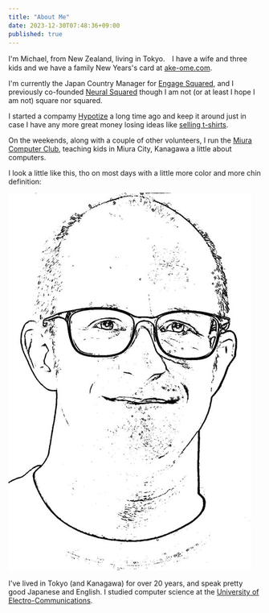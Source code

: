 ```yaml
---
title: "About Me"
date: 2023-12-30T07:48:36+09:00
published: true
---
```


I'm Michael, from New Zealand, living in Tokyo.　I have a wife and three kids and we have a family New Years's card at [ake-ome.com](https://ake-ome.com).

I'm currently the Japan Country Manager for [Engage Squared](https://engagesq.com/), and I previously co-founded [Neural Squared](https://www.neural2.com/) though I am not (or at least I hope I am not) square nor squared.

I started a compamy [Hypotize](https://www.hypotize.com/) a long time ago and keep it around just in case I have any more great money losing ideas like [selling t-shirts](https://www.instagram.com/fishionista.shop/). 

On the weekends, along with a couple of other volunteers, I run the [Miura Computer Club](https://www.miura.io/), teaching kids in Miura City, Kanagawa a little about computers. 

I look a little like this, tho on most days with a little more color and more chin definition:

![Black and white portrait of Michael](michaelcashen.jpg "Michael Cashen")

I've lived in Tokyo (and Kanagawa) for over 20 years, and speak pretty good Japanese and English. I studied computer science at the [University of Electro-Communications](https://www.uec.ac.jp/eng/). 


